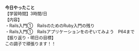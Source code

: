 **今日やったこと**<br>
【学習時間】3時間/日<br>
【内容】<br>
・Rails入門①　RailsのためのRuby入門の残り<br>
・Rails入門①　Railsアプリケーションをのぞいてみよう　P64まで<br>
【振り返り・明日の目標】<br>
この調子で頑張ります！！<br>